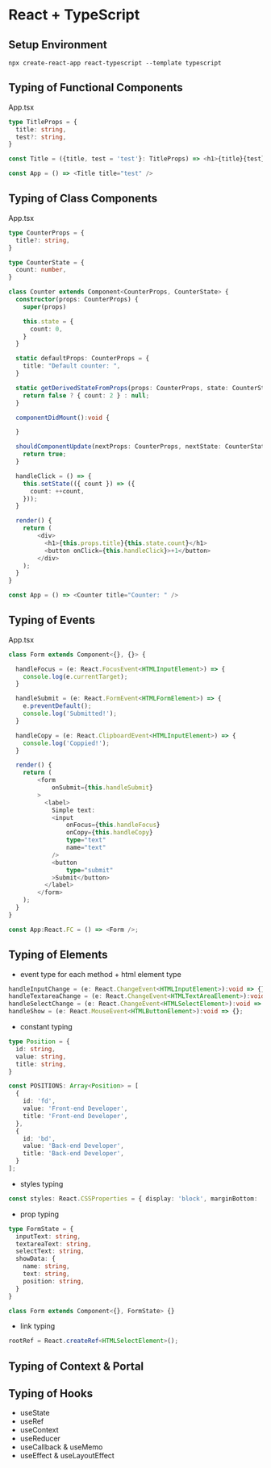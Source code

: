 <h1>React + TypeScript</h1>

## Setup Environment
`npx create-react-app react-typescript --template typescript`

## Typing of Functional Components
App.tsx
```typescript jsx
type TitleProps = {
  title: string,
  test?: string,
}

const Title = ({title, test = 'test'}: TitleProps) => <h1>{title}{test}</h1>;

const App = () => <Title title="test" />
```

## Typing of Class Components
App.tsx
```typescript jsx
type CounterProps = {
  title?: string,
}

type CounterState = {
  count: number,
}

class Counter extends Component<CounterProps, CounterState> {
  constructor(props: CounterProps) {
    super(props)

    this.state = {
      count: 0,
    }
  }

  static defaultProps: CounterProps = {
    title: "Default counter: ",
  }

  static getDerivedStateFromProps(props: CounterProps, state: CounterState): CounterState | null {
    return false ? { count: 2 } : null;
  }

  componentDidMount():void {

  }

  shouldComponentUpdate(nextProps: CounterProps, nextState: CounterState): boolean {
    return true;
  }

  handleClick = () => {
    this.setState(({ count }) => ({
      count: ++count,
    }));
  }

  render() {
    return (
        <div>
          <h1>{this.props.title}{this.state.count}</h1>
          <button onClick={this.handleClick}>+1</button>
        </div>
    );
  }
}

const App = () => <Counter title="Counter: " />
```

## Typing of Events
App.tsx
```typescript jsx
class Form extends Component<{}, {}> {

  handleFocus = (e: React.FocusEvent<HTMLInputElement>) => {
    console.log(e.currentTarget);
  }

  handleSubmit = (e: React.FormEvent<HTMLFormElement>) => {
    e.preventDefault();
    console.log('Submitted!');
  }

  handleCopy = (e: React.ClipboardEvent<HTMLInputElement>) => {
    console.log('Coppied!');
  }

  render() {
    return (
        <form
            onSubmit={this.handleSubmit}
        >
          <label>
            Simple text:
            <input
                onFocus={this.handleFocus}
                onCopy={this.handleCopy}
                type="text"
                name="text"
            />
            <button
                type="submit"
            >Submit</button>
          </label>
        </form>
    );
  }
}

const App:React.FC = () => <Form />;
```

## Typing of Elements
* event type for each method + html element type
```typescript jsx
handleInputChange = (e: React.ChangeEvent<HTMLInputElement>):void => {};
handleTextareaChange = (e: React.ChangeEvent<HTMLTextAreaElement>):void => {};
handleSelectChange = (e: React.ChangeEvent<HTMLSelectElement>):void => {};
handleShow = (e: React.MouseEvent<HTMLButtonElement>):void => {};
```
* constant typing
```typescript jsx
type Position = {
  id: string,
  value: string,
  title: string,
}

const POSITIONS: Array<Position> = [
  {
    id: 'fd',
    value: 'Front-end Developer',
    title: 'Front-end Developer',
  },
  {
    id: 'bd',
    value: 'Back-end Developer',
    title: 'Back-end Developer',
  }
];
```
* styles typing
```typescript jsx
const styles: React.CSSProperties = { display: 'block', marginBottom: '10px' };
```
*  prop typing
```typescript jsx
type FormState = {
  inputText: string,
  textareaText: string,
  selectText: string,
  showData: {
    name: string,
    text: string,
    position: string,
  }
}

class Form extends Component<{}, FormState> {}
```
* link typing
```typescript jsx
rootRef = React.createRef<HTMLSelectElement>();
```

## Typing of Context & Portal

## Typing of Hooks
* useState
* useRef
* useContext
* useReducer
* useCallback & useMemo
* useEffect & useLayoutEffect